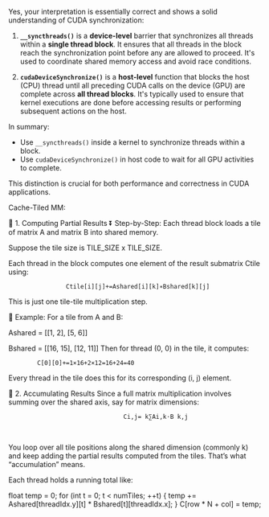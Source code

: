 Yes, your interpretation is essentially correct and shows a solid understanding of CUDA synchronization:

1. **`__syncthreads()`** is a **device-level** barrier that synchronizes all threads within a **single thread block**. It ensures that all threads in the block reach the synchronization point before any are allowed to proceed. It's used to coordinate shared memory access and avoid race conditions.

2. **`cudaDeviceSynchronize()`** is a **host-level** function that blocks the host (CPU) thread until all preceding CUDA calls on the device (GPU) are complete across **all thread blocks**. It's typically used to ensure that kernel executions are done before accessing results or performing subsequent actions on the host.

In summary:

* Use `__syncthreads()` inside a kernel to synchronize threads within a block.
* Use `cudaDeviceSynchronize()` in host code to wait for all GPU activities to complete.

This distinction is crucial for both performance and correctness in CUDA applications.


Cache-Tiled MM:

🔧 1. Computing Partial Results
⏬ Step-by-Step:
Each thread block loads a tile of matrix A and matrix B into shared memory.

Suppose the tile size is TILE_SIZE x TILE_SIZE.

Each thread in the block computes one element of the result submatrix Ctile using:

                    Ctile[i][j]+=Ashared[i][k]∗Bshared[k][j]
This is just one tile-tile multiplication step.

🔄 Example:
For a tile from A and B:

Ashared = [[1, 2],
           [5, 6]]

Bshared = [[16, 15],
           [12, 11]]
Then for thread (0, 0) in the tile, it computes:


            C[0][0]+=1×16+2×12=16+24=40
Every thread in the tile does this for its corresponding (i, j) element.

🔄 2. Accumulating Results
Since a full matrix multiplication involves summing over the shared axis, say for matrix dimensions:

                                    Ci,j= k∑Ai,k⋅B k,j
​
 
You loop over all tile positions along the shared dimension (commonly k) and keep adding the partial results computed from the tiles. That’s what “accumulation” means.

Each thread holds a running total like:

float temp = 0;
for (int t = 0; t < numTiles; ++t) {
    temp += Ashared[threadIdx.y][t] * Bshared[t][threadIdx.x];
}
C[row * N + col] = temp;